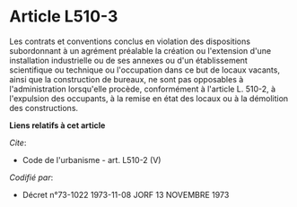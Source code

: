 # Article L510-3

Les contrats et conventions conclus en violation des dispositions subordonnant à un agrément préalable la création ou
l'extension d'une installation industrielle ou de ses annexes ou d'un établissement scientifique ou technique ou l'occupation
dans ce but de locaux vacants, ainsi que la construction de bureaux, ne sont pas opposables à l'administration lorsqu'elle
procède, conformément à l'article L. 510-2, à l'expulsion des occupants, à la remise en état des locaux ou à la démolition
des constructions.

**Liens relatifs à cet article**

_Cite_:

  - Code de l'urbanisme - art. L510-2 (V)

_Codifié par_:

  - Décret n°73-1022 1973-11-08 JORF 13 NOVEMBRE 1973
